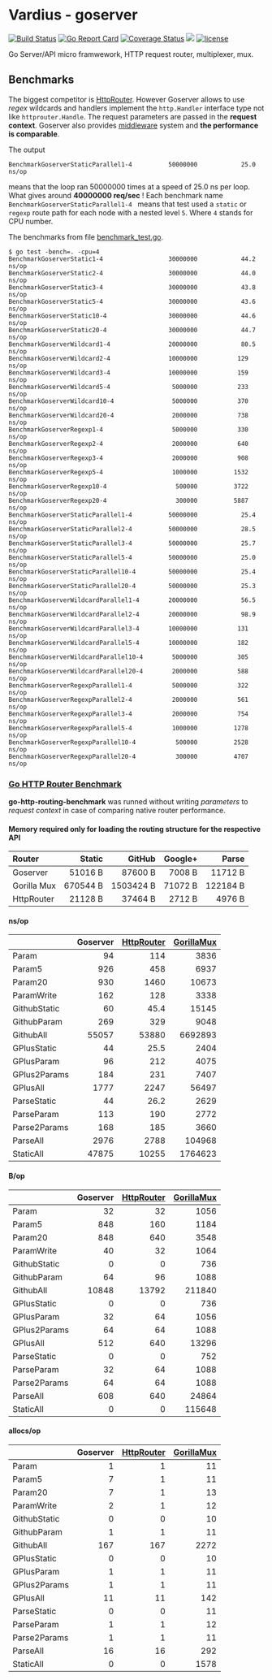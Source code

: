 Vardius - goserver
================
[![Build Status](https://travis-ci.org/vardius/goserver.svg?branch=master)](https://travis-ci.org/vardius/goserver)
[![Go Report Card](https://goreportcard.com/badge/github.com/vardius/goserver)](https://goreportcard.com/report/github.com/vardius/goserver)
[![Coverage Status](https://coveralls.io/repos/github/vardius/goserver/badge.svg?branch=master)](https://coveralls.io/github/vardius/goserver?branch=master)
[![](https://godoc.org/github.com/vardius/goserver?status.svg)](http://godoc.org/github.com/vardius/goserver)
[![license](https://img.shields.io/github/license/mashape/apistatus.svg)](https://github.com/vardius/goserver/blob/master/LICENSE.md)

Go Server/API micro framwework, HTTP request router, multiplexer, mux.

Benchmarks
----------------
The biggest competitor is [HttpRouter](https://github.com/julienschmidt/httprouter). However Goserver allows to use *regex* wildcards and handlers implement the `http.Handler` interface type not like `httprouter.Handle`. The request parameters are passed in the **request context**. Goserver also provides [middleware](middleware.md) system and **the performance is comparable**.

The output
```
BenchmarkGoserverStaticParallel1-4      	50000000	        25.0 ns/op
```
means that the loop ran 50000000 times at a speed of 25.0 ns per loop. What gives around **40000000 req/sec** !
Each benchmark name `BenchmarkGoserverStaticParallel1-4 ` means that test used a `static` or `regexp` route path for each node with a nested level `5`. Where `4` stands for CPU number.

The benchmarks from file [benchmark_test.go](benchmark_test.go).
```
$ go test -bench=. -cpu=4
BenchmarkGoserverStatic1-4              	30000000	        44.2 ns/op
BenchmarkGoserverStatic2-4              	30000000	        44.0 ns/op
BenchmarkGoserverStatic3-4              	30000000	        43.8 ns/op
BenchmarkGoserverStatic5-4              	30000000	        43.6 ns/op
BenchmarkGoserverStatic10-4             	30000000	        44.6 ns/op
BenchmarkGoserverStatic20-4             	30000000	        44.7 ns/op
BenchmarkGoserverWildcard1-4            	20000000	        80.5 ns/op
BenchmarkGoserverWildcard2-4            	10000000	       129 ns/op
BenchmarkGoserverWildcard3-4            	10000000	       159 ns/op
BenchmarkGoserverWildcard5-4            	 5000000	       233 ns/op
BenchmarkGoserverWildcard10-4           	 5000000	       370 ns/op
BenchmarkGoserverWildcard20-4           	 2000000	       738 ns/op
BenchmarkGoserverRegexp1-4              	 5000000	       330 ns/op
BenchmarkGoserverRegexp2-4              	 2000000	       640 ns/op
BenchmarkGoserverRegexp3-4              	 2000000	       908 ns/op
BenchmarkGoserverRegexp5-4              	 1000000	      1532 ns/op
BenchmarkGoserverRegexp10-4             	  500000	      3722 ns/op
BenchmarkGoserverRegexp20-4             	  300000	      5887 ns/op
BenchmarkGoserverStaticParallel1-4      	50000000	        25.4 ns/op
BenchmarkGoserverStaticParallel2-4      	50000000	        28.5 ns/op
BenchmarkGoserverStaticParallel3-4      	50000000	        25.7 ns/op
BenchmarkGoserverStaticParallel5-4      	50000000	        25.0 ns/op
BenchmarkGoserverStaticParallel10-4     	50000000	        25.4 ns/op
BenchmarkGoserverStaticParallel20-4     	50000000	        25.3 ns/op
BenchmarkGoserverWildcardParallel1-4    	20000000	        56.5 ns/op
BenchmarkGoserverWildcardParallel2-4    	20000000	        98.9 ns/op
BenchmarkGoserverWildcardParallel3-4    	10000000	       131 ns/op
BenchmarkGoserverWildcardParallel5-4    	10000000	       182 ns/op
BenchmarkGoserverWildcardParallel10-4   	 5000000	       305 ns/op
BenchmarkGoserverWildcardParallel20-4   	 2000000	       588 ns/op
BenchmarkGoserverRegexpParallel1-4      	 5000000	       322 ns/op
BenchmarkGoserverRegexpParallel2-4      	 2000000	       561 ns/op
BenchmarkGoserverRegexpParallel3-4      	 2000000	       754 ns/op
BenchmarkGoserverRegexpParallel5-4      	 1000000	      1278 ns/op
BenchmarkGoserverRegexpParallel10-4     	  500000	      2528 ns/op
BenchmarkGoserverRegexpParallel20-4     	  300000	      4707 ns/op
```
### [Go HTTP Router Benchmark](https://github.com/julienschmidt/go-http-routing-benchmark)
**go-http-routing-benchmark** was runned without writing *parameters* to *request context* in case of comparing native router performance.
#### Memory required only for loading the routing structure for the respective API
| Router       | Static      | GitHub      | Google+    | Parse      |
|:-------------|------------:|------------:|-----------:|-----------:|
| Goserver     | 51016 B     | 87600 B     |  7008 B    | 11712 B    |
| Gorilla Mux  | 670544 B    | 1503424 B   |  71072 B   | 122184 B   |
| HttpRouter   | 21128 B     | 37464 B     |  2712 B    | 4976 B     |

#### ns/op
| | **Goserver** | [HttpRouter](https://github.com/julienschmidt/httprouter) | [GorillaMux](https://github.com/gorilla/mux) |
|:-------------|-------------:|------------:|--------------:|
| Param        | 94           | 114         | 3836          |
| Param5       | 926          | 458         | 6937          |
| Param20      | 930          | 1460        | 10673         |
| ParamWrite   | 162          | 128         | 3338          |
| GithubStatic | 60           | 45.4        | 15145         |
| GithubParam  | 269          | 329         | 9048          |
| GithubAll    | 55057        | 53880       | 6692893       |
| GPlusStatic  | 44           | 25.5        | 2404          |
| GPlusParam   | 96           | 212         | 4075          |
| GPlus2Params | 184          | 231         | 7407          |
| GPlusAll     | 1777         | 2247        | 56497         |
| ParseStatic  | 44           | 26.2        | 2629          |
| ParseParam   | 113          | 190         | 2772          |
| Parse2Params | 168          | 185         | 3660          |
| ParseAll     | 2976         | 2788        | 104968        |
| StaticAll    | 47875        | 10255       | 1764623       |
#### B/op
| | **Goserver** | [HttpRouter](https://github.com/julienschmidt/httprouter) | [GorillaMux](https://github.com/gorilla/mux) |
|:-------------|-----------:|------------:|-----------:|
| Param        | 32         | 32          | 1056       |
| Param5       | 848        | 160         | 1184       |
| Param20      | 848        | 640         | 3548       |
| ParamWrite   | 40         | 32          | 1064       |
| GithubStatic | 0          | 0           | 736        |
| GithubParam  | 64         | 96          | 1088       |
| GithubAll    | 10848      | 13792       | 211840     |
| GPlusStatic  | 0          | 0           | 736        |
| GPlusParam   | 32         | 64          | 1056       |
| GPlus2Params | 64         | 64          | 1088       |
| GPlusAll     | 512        | 640         | 13296      |
| ParseStatic  | 0          | 0           | 752        |
| ParseParam   | 32         | 64          | 1088       |
| Parse2Params | 64         | 64          | 1088       |
| ParseAll     | 608        | 640         | 24864      |
| StaticAll    | 0          | 0           | 115648     |
#### allocs/op
| | **Goserver** | [HttpRouter](https://github.com/julienschmidt/httprouter) | [GorillaMux](https://github.com/gorilla/mux) |
|:-------------|---------:|------------:|-------------:|
| Param        | 1        | 1           | 11           |
| Param5       | 7        | 1           | 11           |
| Param20      | 7        | 1           | 13           |
| ParamWrite   | 2        | 1           | 12           |
| GithubStatic | 0        | 0           | 10           |
| GithubParam  | 1        | 1           | 11           |
| GithubAll    | 167      | 167         | 2272         |
| GPlusStatic  | 0        | 0           | 10           |
| GPlusParam   | 1        | 1           | 11           |
| GPlus2Params | 1        | 1           | 11           |
| GPlusAll     | 11       | 11          | 142          |
| ParseStatic  | 0        | 0           | 11           |
| ParseParam   | 1        | 1           | 12           |
| Parse2Params | 1        | 1           | 11           |
| ParseAll     | 16       | 16          | 292          |
| StaticAll    | 0        | 0           | 1578         |
